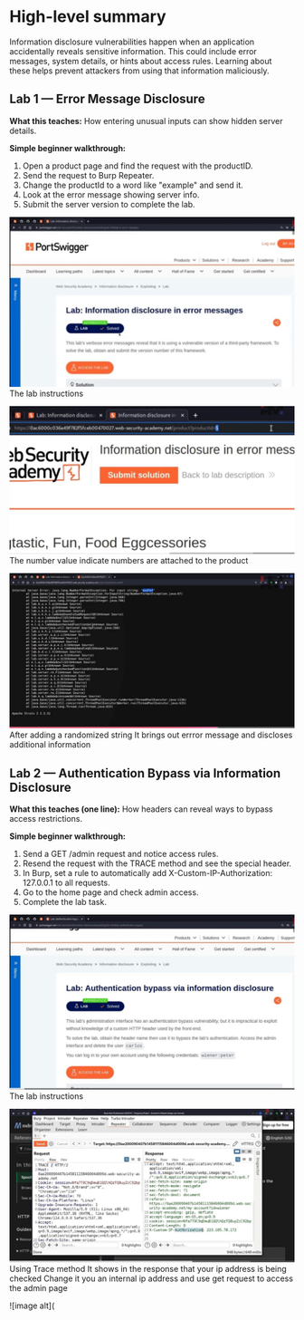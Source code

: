 # High-level summary

Information disclosure vulnerabilities happen when an application accidentally reveals sensitive information. This could include error messages, system details, or hints about access rules. Learning about these helps prevent attackers from using that information maliciously.

## Lab 1 — Error Message Disclosure

**What this teaches:** How entering unusual inputs can show hidden server details.

**Simple beginner walkthrough:**

1. Open a product page and find the request with the productID.
2. Send the request to Burp Repeater.
3. Change the productId to a word like "example" and send it.
4. Look at the error message showing server info.
5. Submit the server version to complete the lab.

![image alt](https://github.com/Lispectree/web-sec/blob/0ba928deb2a195ef8c2dc7ecad1253739f3719d6/web-security-labs/labs/information-disclosure/INFORMATION%20LAB1%20PHOTO1.jpg)
The lab instructions


![image alt](https://github.com/Lispectree/web-sec/blob/337664eac720b6ddd180114eaa84192398b27466/web-security-labs/labs/information-disclosure/INFORMATION%20LAB1%20PHOTO2.jpg)
The number value indicate numbers are attached to the product


![image alt](https://github.com/Lispectree/web-sec/blob/1e4905c8dbfac1cc4560f4890eb4d0df143a5488/web-security-labs/labs/information-disclosure/INFORMATION%20LAB1%20PHOTO3.jpg)
After adding a randomized string 
It brings out errror message and discloses additional information

## Lab 2 — Authentication Bypass via Information Disclosure

**What this teaches (one line):** How headers can reveal ways to bypass access restrictions.

**Simple beginner walkthrough:**

1. Send a GET /admin request and notice access rules.
2. Resend the request with the TRACE method and see the special header.
3. In Burp, set a rule to automatically add X-Custom-IP-Authorization: 127.0.0.1 to all requests.
4. Go to the home page and check admin access.
5. Complete the lab task.


![image alt](https://github.com/Lispectree/web-sec/blob/770296d9912cb56b826cddbb54f09e2f49ac3584/web-security-labs/labs/information-disclosure/INFORMATION%20LAB2%20PHOTO1.jpg)
The lab instructions


![image alt](https://github.com/Lispectree/web-sec/blob/7686607ee70ac1f9a598c21a6b933615774fbaf6/web-security-labs/labs/information-disclosure/INFORMATION%20LAB2%20PHOTO2.jpg)
Using Trace method
It shows in the response that your ip address is being checked
Change it you an internal ip address and use get request to access the admin page


![image alt](





